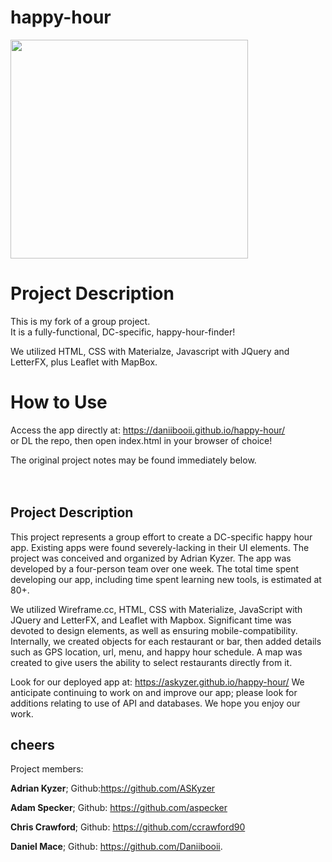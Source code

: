# happy-hour

<img src="https://github.com/Daniibooii/happy-hour/blob/master/assets/images/HappyHourPHImage.PNG" height=350px width=380px><br>

# Project Description
This is my fork of a group project.<br>
It is a fully-functional, DC-specific, happy-hour-finder!<br>

We utilized HTML, CSS with Materialze, Javascript with JQuery and LetterFX, plus Leaflet with MapBox.<br>

# How to Use
Access the app directly at: https://daniibooii.github.io/happy-hour/<br>
or DL the repo, then open index.html in your browser of choice!<br>

The original project notes may be found immediately below.<br>
<br>
<br>
## Project Description
This project represents a group effort to create a DC-specific happy hour app.
Existing apps were found severely-lacking in their UI elements.
The project was conceived and organized by Adrian Kyzer.
The app was developed by a four-person team over one week.
The total time spent developing our app, including time spent learning new tools, is estimated at 80+.

We utilized Wireframe.cc, HTML, CSS with Materialize, JavaScript with JQuery and LetterFX, and Leaflet with Mapbox.
Significant time was devoted to design elements, as well as ensuring mobile-compatibility.
Internally, we created objects for each restaurant or bar, then added details such as GPS location, url, menu, and happy hour schedule. A map was created to give users the ability to select restaurants directly from it.

Look for our deployed app at: https://askyzer.github.io/happy-hour/
We anticipate continuing to work on and improve our app; please look for additions relating to use of API and databases.
We hope you enjoy our work.

## cheers

Project members:

__Adrian Kyzer__; Github:https://github.com/ASKyzer

__Adam Specker__; Github: https://github.com/aspecker

__Chris Crawford__; Github: https://github.com/ccrawford90

__Daniel Mace__; Github: https://github.com/Daniibooii.

